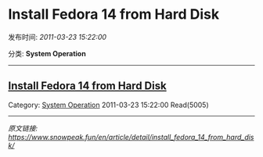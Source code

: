 # Install Fedora 14 from Hard Disk

发布时间: *2011-03-23 15:22:00*

分类: __System Operation__

---------

## [Install Fedora 14 from Hard Disk](/en/article/detail/install_fedora_14_from_hard_disk/)

Category: [System Operation](/en/article/category/system_operation/) 2011-03-23 15:22:00 Read(5005)


---
*原文链接: https://www.snowpeak.fun/en/article/detail/install_fedora_14_from_hard_disk/*
